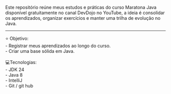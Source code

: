Este repositório reúne meus estudos e práticas do curso Maratona Java disponível gratuitamente no canal DevDojo no YouTube,
a ideia é consolidar os aprendizados, organizar exercícios e manter uma trilha de evolução no Java.
<hr>
⭐ Objetivo:
<br>
- Registrar meus aprendizados ao longo do curso. 
<br>
- Criar uma base sólida em Java.
<br>
<br>
  💻Tecnologias: 
  <br>
  - JDK 24
  <br>
  - Java 8
  <br>
  - IntelliJ
  <br>
  - Git / git hub
